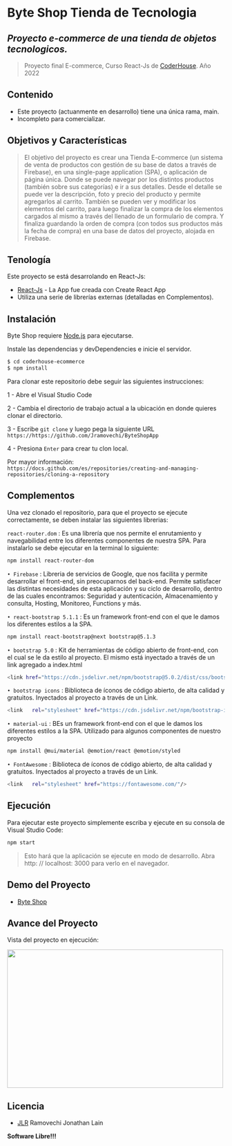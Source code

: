# Byte Shop Tienda de Tecnologia

## _Proyecto e-commerce de una tienda de objetos tecnologicos._

> Proyecto final E-commerce, Curso React-Js de [CoderHouse](https://www.coderhouse.com/). Año 2022

## Contenido

- Este proyecto (actuanmente en desarrollo) tiene una única rama, main.
- Incompleto para comercializar.

## Objetivos y Características

> El objetivo del proyecto es crear una Tienda E-commerce (un sistema de venta de productos con gestión de
> su base de datos a través de Firebase), en una single-page application (SPA), o aplicación de página única.
> Donde se puede navegar por los distintos productos (también sobre sus categorías)
> e ir a sus detalles. Desde el detalle se puede ver la descripción, foto y precio del producto y permite
> agregarlos al carrito. También se pueden ver y modificar los elementos del carrito, para luego finalizar la compra de
> los elementos cargados al mismo a través del llenado de un formulario de compra. Y finaliza guardando la orden
> de compra (con todos sus productos más la fecha de compra) en una base de datos del proyecto, alojada en Firebase.

## Tenología

Este proyecto se está desarrolando en React-Js:

- [React-Js](https://create-react-app.dev/) - La App fue creada con Create React App
- Utiliza una serie de librerías externas (detalladas en Complementos).

## Instalación

Byte Shop requiere [Node.js](https://nodejs.org/en/) para ejecutarse.

Instale las dependencias y devDependencies e inicie el servidor.

```sh
$ cd coderhouse-ecommerce
$ npm install

```

Para clonar este repositorio debe seguir las siguientes instrucciones:

1 - Abre el Visual Studio Code

2 - Cambia el directorio de trabajo actual a la ubicación en donde quieres clonar el directorio.

3 - Escribe `git clone` y luego pega la siguiente URL `https://https://github.com/Jramovechi/ByteShopApp`

4 - Presiona `Enter` para crear tu clon local.

Por mayor información: `https://docs.github.com/es/repositories/creating-and-managing-repositories/cloning-a-repository`

## Complementos

Una vez clonado el repositorio, para que el proyecto se ejecute correctamente, se deben instalar las siguientes librerias:

`react-router.dom` : Es una librería que nos permite el enrutamiento y navegabilidad entre los diferentes componentes de nuestra SPA. Para instalarlo se debe ejecutar en la terminal lo siguiente:

```sh
npm install react-router-dom
```

`• Firebase` : Libreria de servicios de Google, que nos facilita y permite desarrollar el front-end, sin preocuparnos del back-end. Permite satisfacer las distintas necesidades de esta aplicación y su ciclo de desarrollo, dentro de las cuales encontramos: Seguridad y autenticación, Almacenamiento y consulta, Hosting, Monitoreo, Functions y más.

`• react-bootstrap 5.1.1` : Es un framework front-end con el que le damos los diferentes estilos a la SPA.

```sh
npm install react-bootstrap@next bootstrap@5.1.3
```

`• bootstrap 5.0` : Kit de herramientas de código abierto de front-end, con el cual se le da estilo al proyecto. El mismo está inyectado a través de un link agregado a index.html

```sh
<link href="https://cdn.jsdelivr.net/npm/bootstrap@5.0.2/dist/css/bootstrap.min.css" rel="stylesheet" integrity="sha384-EVSTQN3/azprG1Anm3QDgpJLIm9Nao0Yz1ztcQTwFspd3yD65VohhpuuCOmLASjC" crossorigin="anonymous">
```

`• bootstrap icons` : Biblioteca de íconos de código abierto, de alta calidad y gratuitos. Inyectados al proyecto a través de un Link.

```sh
<link	rel="stylesheet" href="https://cdn.jsdelivr.net/npm/bootstrap-icons@1.5.0/font/bootstrap-icons.css"	/>
```

`• material-ui` : BEs un framework front-end con el que le damos los diferentes estilos a la SPA. Utilizado para algunos componentes de nuestro proyecto

```sh
npm install @mui/material @emotion/react @emotion/styled
```

`• FontAwesome` : Biblioteca de íconos de código abierto, de alta calidad y gratuitos. Inyectados al proyecto a través de un Link.

```sh
<link	rel="stylesheet" href="https://fontawesome.com/"/>
```

## Ejecución

Para ejecutar este proyecto simplemente escriba y ejecute en su consola de Visual Studio Code:

```sh
npm start
```

> Esto hará que la aplicación se ejecute en modo de desarrollo.
> Abra http: // localhost: 3000 para verlo en el navegador.

## Demo del Proyecto

- [Byte Shop]()

## Avance del Proyecto

Vista del proyecto en ejecución:

<p><img aling="center" src="" width="500" height="320" /></p>

## Licencia

- [JLR](https://www.linkedin.com/in/jonathan-lain-ramovechi/)
  Ramovechi Jonathan Lain

**Software Libre!!!**
